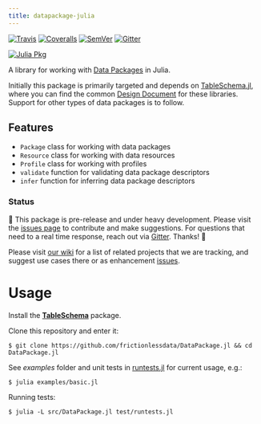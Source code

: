 ```yaml
---
title: datapackage-julia
---
```


[![Travis](https://travis-ci.org/frictionlessdata/DataPackage.jl.svg?branch=master)](https://travis-ci.org/frictionlessdata/DataPackage.jl)
[![Coveralls](http://img.shields.io/coveralls/frictionlessdata/DataPackage.jl.svg?branch=master)](https://coveralls.io/r/frictionlessdata/DataPackage.jl?branch=master)
[![SemVer](https://img.shields.io/badge/versions-SemVer-brightgreen.svg)](http://semver.org/)
[![Gitter](https://img.shields.io/gitter/room/frictionlessdata/chat.svg)](https://gitter.im/frictionlessdata/chat)

[![Julia Pkg](http://pkg.julialang.org/badges/JSON_0.6.svg)](http://pkg.julialang.org/?pkg=datapackage&ver=0.6)

A library for working with [Data Packages](http://specs.frictionlessdata.io/data-package/) in Julia.

Initially this package is primarily targeted and depends on [TableSchema.jl](https://github.com/frictionlessdata/TableSchema.jl), where you can find the common [Design Document](https://github.com/loleg/TableSchema.jl/blob/master/DESIGN.md) for these libraries. Support for other types of data packages is to follow.

## Features

 - `Package` class for working with data packages
 - `Resource` class for working with data resources
 - `Profile` class for working with profiles
 - `validate` function for validating data package descriptors
 - `infer` function for inferring data package descriptors

### Status

:construction: This package is pre-release and under heavy development. Please visit the [issues page](https://github.com/frictionlessdata/DataPackage.jl/issues) to contribute and make suggestions. For questions that need to a real time response, reach out via [Gitter](https://gitter.im/frictionlessdata/chat). Thanks! :construction:

Please visit [our wiki](https://github.com/frictionlessdata/DataPackage.jl/wiki) for a list of related projects that we are tracking, and suggest use cases there or as enhancement [issues](https://github.com/frictionlessdata/DataPackage.jl/issues).

# Usage

Install the **[TableSchema](https://github.com/frictionlessdata/TableSchema.jl)** package.

Clone this repository and enter it:

`$ git clone https://github.com/frictionlessdata/DataPackage.jl && cd DataPackage.jl`

See *examples* folder and unit tests in [runtests.jl](test/runtests.jl) for current usage, e.g.:

`$ julia examples/basic.jl`

Running tests:

`$ julia -L src/DataPackage.jl test/runtests.jl`
